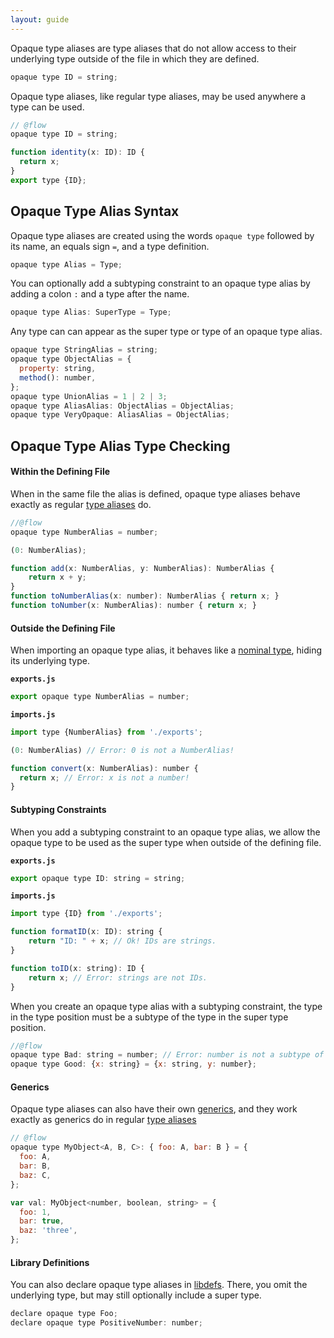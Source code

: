 ```yaml
---
layout: guide
---
```


Opaque type aliases are type aliases that do not allow access to their
underlying type outside of the file in which they are defined.

```js
opaque type ID = string;
```

Opaque type aliases, like regular type aliases, may be used anywhere a type can
be used.


```js
// @flow
opaque type ID = string;

function identity(x: ID): ID {
  return x;
}
export type {ID};
```

## Opaque Type Alias Syntax <a class="toc" id="toc-opaque-type-alias-syntax" href="#toc-opaque-type-alias-syntax"></a>

Opaque type aliases are created using the words `opaque type` followed by its
name, an equals sign `=`, and a type definition.

```js
opaque type Alias = Type;
```

You can optionally add a subtyping constraint to an opaque type alias by adding
a colon `:` and a type after the name.

```js
opaque type Alias: SuperType = Type;
```

Any type can can appear as the super type or type of an opaque type alias. 

```js
opaque type StringAlias = string;
opaque type ObjectAlias = {
  property: string,
  method(): number,
};
opaque type UnionAlias = 1 | 2 | 3;
opaque type AliasAlias: ObjectAlias = ObjectAlias;
opaque type VeryOpaque: AliasAlias = ObjectAlias;
```

## Opaque Type Alias Type Checking <a class="toc" id="toc-opaque-type-alias-type-checking" href="#toc-opaque-type-alias-type-checking"></a>

#### Within the Defining File <a class="toc" id="toc-within-the-defining-file" href="#toc-within-the-defining-file"></a>

When in the same file the alias is defined, opaque type aliases behave exactly
as regular [type aliases](../aliases/) do.

```js
//@flow
opaque type NumberAlias = number;

(0: NumberAlias);

function add(x: NumberAlias, y: NumberAlias): NumberAlias {
    return x + y;
}
function toNumberAlias(x: number): NumberAlias { return x; }
function toNumber(x: NumberAlias): number { return x; }
```

#### Outside the Defining File <a class="toc" id="toc-outside-the-defining-file" href="#toc-outside-the-defining-file"></a>

When importing an opaque type alias, it behaves like a
[nominal type](../../lang/nominal-structural/#toc-nominal-typing), hiding its
underlying type.

**`exports.js`**

```js
export opaque type NumberAlias = number;
```

**`imports.js`**

```js
import type {NumberAlias} from './exports';

(0: NumberAlias) // Error: 0 is not a NumberAlias!

function convert(x: NumberAlias): number {
  return x; // Error: x is not a number!
}
```

#### Subtyping Constraints <a class="toc" id="toc-subtyping-constraints" href="#toc-subtyping-constraints"></a>

When you add a subtyping constraint to an opaque type alias, we allow the opaque
type to be used as the super type when outside of the defining file.

**`exports.js`**

```js
export opaque type ID: string = string;
```

**`imports.js`**

```js
import type {ID} from './exports';

function formatID(x: ID): string {
    return "ID: " + x; // Ok! IDs are strings.
}

function toID(x: string): ID {
    return x; // Error: strings are not IDs.
}
```

When you create an opaque type alias with a subtyping constraint, the type in
the type position must be a subtype of the type in the super type position.

```js
//@flow
opaque type Bad: string = number; // Error: number is not a subtype of string
opaque type Good: {x: string} = {x: string, y: number};
```

#### Generics <a class="toc" id="toc-generics" href="#toc-generics"></a>

Opaque type aliases can also have their own [generics](../generics/),
and they work exactly as generics do in regular [type aliases](../aliases/#toc-type-alias-generics)

```js
// @flow
opaque type MyObject<A, B, C>: { foo: A, bar: B } = {
  foo: A,
  bar: B,
  baz: C,
};

var val: MyObject<number, boolean, string> = {
  foo: 1,
  bar: true,
  baz: 'three',
};
```

#### Library Definitions <a class="toc" id="toc-library-definitions" href="#toc-library-definitions"></a>

You can also declare opaque type aliases in
[libdefs](https://flow.org/en/docs/libdefs/). There, you omit the underlying
type, but may still optionally include a super type.

```js
declare opaque type Foo;
declare opaque type PositiveNumber: number;
```
